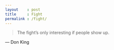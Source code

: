 ```yaml
---
layout    : post
title     : Fight
permalink : /fight/
---
```


> The fight’s only interesting if people show up.

&mdash; Don King
